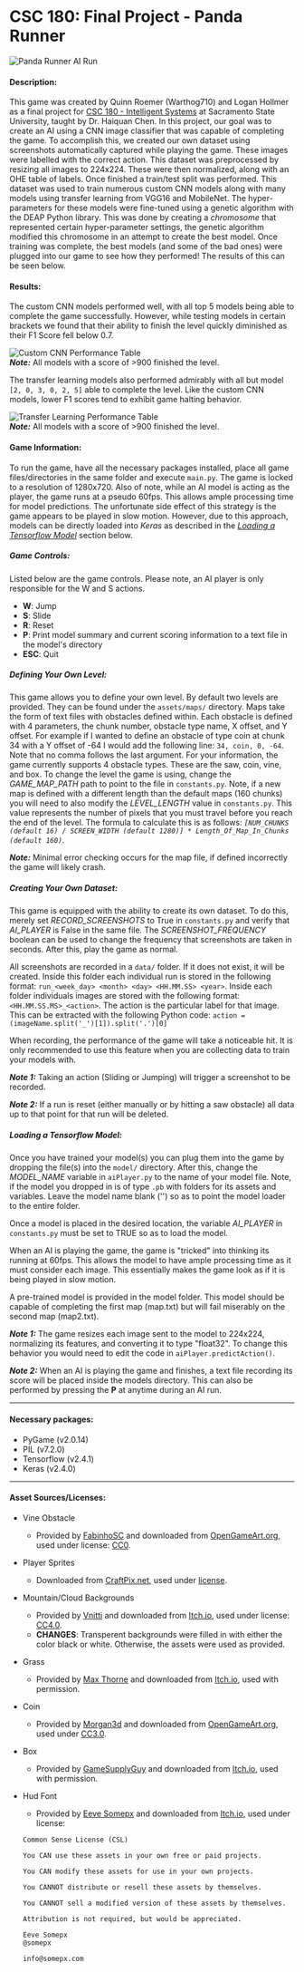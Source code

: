 # CSC 180: Final Project - Panda Runner

![Panda Runner AI Run](./images/panda_runner.gif?raw=true "Panda Runner AI Run")<br>

#### Description:
This game was created by Quinn Roemer (Warthog710) and Logan Hollmer as a final project for <u>CSC 180 - Intelligent Systems</u> at Sacramento State University, taught by Dr. Haiquan Chen. In this project, our goal was to create an AI using a CNN image classifier that was capable of completing the game. To accomplish this, we created our own dataset using screenshots automatically captured while playing the game. These images were labelled with the correct action. This dataset was preprocessed by resizing all images to 224x224. These were then normalized, along with an OHE table of labels. Once finished a train/test split was performed. This dataset was used to train numerous custom CNN models along with many models using transfer learning from VGG16 and MobileNet. The hyper-parameters for these models were fine-tuned using a genetic algorithm with the DEAP Python library. This was done by creating a *chromosome* that represented certain hyper-parameter settings, the genetic algorithm modified this chromosome in an attempt to create the best model. Once training was complete, the best models (and some of the bad ones) were plugged into our game to see how they performed! The results of this can be seen below.
#### Results:
The custom CNN models performed well, with all top 5 models being able to complete the game successfully. However, while testing models in certain brackets we found that their ability to finish the level quickly diminished as their F1 Score fell below 0.7. 

![Custom CNN Performance Table](./images/custom_cnn_table.jpg?raw=true "Custom CNN Performance Table")<br>
***Note:*** All models with a score of >900 finished the level.

The transfer learning models also performed admirably with all but model ``[2, 0, 3, 0, 2, 5]`` able to complete the level. Like the custom CNN models, lower F1 scores tend to exhibit game halting behavior.

![Transfer Learning Performance Table](./images/transfer_learning_table.jpg?raw=true "Transfer Learning Performance Table")<br>
***Note:*** All models with a score of >900 finished the level.
#### Game Information:
To run the game, have all the necessary packages installed, place all game files/directories in the same folder and execute ``main.py``. The game is locked to a resolution of 1280x720. Also of note, while an AI model is acting as the player, the game runs at a pseudo 60fps. This allows ample processing time for model predictions. The unfortunate side effect of this strategy is the game appears to be played in slow motion. However, due to this approach, models can be directly loaded into *Keras* as described in the *<a href="#necessary-packages">Loading a Tensorflow Model</a>* section below.

##### Game Controls:
Listed below are the game controls. Please note, an AI player is only responsible for the W and S actions.
* **W**: Jump
* **S**: Slide
* **R**: Reset
* **P**: Print model summary and current scoring information to a text file in the model's directory
* **ESC**: Quit
##### Defining Your Own Level:
This game allows you to define your own level. By default two levels are provided. They can be found under the ``assets/maps/`` directory. Maps take the form of text files with obstacles defined within. Each obstacle is defined with 4 parameters, the chunk number, obstacle type name, X offset, and Y offset. For example if I wanted to define an obstacle of type coin at chunk 34 with a Y offset of -64 I would add the following line: ``34, coin, 0, -64``. Note that no comma follows the last argument. For your information, the game currently supports 4 obstacle types. These are the saw, coin, vine, and box. To change the level the game is using, change the *GAME_MAP_PATH* path to point to the file in ``constants.py``. Note, if a new map is defined with a different length than the default maps (160 chunks) you will need to also modify the *LEVEL_LENGTH* value in ``constants.py``. This value represents the number of pixels that you must travel before you reach the end of the level. The formula to calculate this is as follows: *``[NUM_CHUNKS (default 16) / SCREEN_WIDTH (default 1280)] * Length_Of_Map_In_Chunks (default 160)``*.

***Note:*** Minimal error checking occurs for the map file, if defined incorrectly the game will likely crash.

##### Creating Your Own Dataset:
This game is equipped with the ability to create its own dataset. To do this, merely set *RECORD_SCREENSHOTS* to True in ``constants.py`` and verify that *AI_PLAYER* is False in the same file. The *SCREENSHOT_FREQUENCY* boolean can be used to change the frequency that screenshots are taken in seconds. After this, play the game as normal.

All screenshots are recorded in a ``data/`` folder. If it does not exist, it will be created. Inside this folder each individual run is stored in the following format: ``run_<week_day> <month> <day> <HH.MM.SS> <year>``. Inside each folder individuals images are stored with the following format: ``<HH.MM.SS.MS>_<action>``. The action is the particular label for that image. This can be extracted with the following Python code: ``action = (imageName.split('_')[1]).split('.')[0]``

When recording, the performance of the game will take a noticeable hit. It is only recommended to use this feature when you are collecting data to train your models with.

***Note 1:*** Taking an action (Sliding or Jumping) will trigger a screenshot to be recorded.

***Note 2:*** If a run is reset (either manually or by hitting a saw obstacle) all data up to that point for that run will be deleted.
##### Loading a Tensorflow Model:
Once you have trained your model(s) you can plug them into the game by dropping the file(s) into the ``model/`` directory. After this, change the *MODEL_NAME* variable in ``aiPlayer.py`` to the name of your model file. Note, if the model you dropped in is of type ``.pb`` with folders for its assets and variables. Leave the model name blank ('') so as to point the model loader to the entire folder.

Once a model is placed in the desired location, the variable *AI_PLAYER* in ``constants.py`` must be set to TRUE so as to load the model.

When an AI is playing the game, the game is "tricked" into thinking its running at 60fps. This allows the model to have ample processing time as it must consider each image. This essentially makes the game look as if it is being played in slow motion.

A pre-trained model is provided in the model folder. This model should be capable of completing the first map (map.txt) but will fail miserably on the second map (map2.txt).

***Note 1:*** The game resizes each image sent to the model to 224x224, normalizing its features, and converting it to type "float32". To change this behavior you would need to edit the code in ``aiPlayer.predictAction()``.

***Note 2:*** When an AI is playing the game and finishes, a text file recording its score will be placed inside the models directory. This can also be performed by pressing the **P** at anytime during an AI run.
<hr>

#### Necessary packages:
* PyGame (v2.0.14)
* PIL (v7.2.0)
* Tensorflow (v2.4.1)
* Keras (v2.4.0)

<hr>

#### Asset Sources/Licenses:
* Vine Obstacle
    * Provided by <a href="https://opengameart.org/users/fabinhosc">FabinhoSC</a> and downloaded from <a href="https://opengameart.org/content/drawing-jungle-vines">OpenGameArt.org</a>, used under license: <a href="https://creativecommons.org/publicdomain/zero/1.0/">CC0</a>.
* Player Sprites
    * Downloaded from <a href="https://craftpix.net/freebies/free-pixel-art-tiny-hero-sprites/">CraftPix.net</a>, used under <a href="https://craftpix.net/file-licenses/">license</a>.
* Mountain/Cloud Backgrounds
    * Provided by <a href="https://vnitti.itch.io/">Vnitti</a> and downloaded from <a href="https://vnitti.itch.io/glacial-mountains-parallax-background">Itch.io</a>, used under license: <a href="https://creativecommons.org/licenses/by/4.0/">CC4.0</a>.
    * **CHANGES**: Transperent backgrounds were filled in with either the color black or white. Otherwise, the assets were used as provided.
* Grass
    * Provided by <a href="https://thorney13.itch.io/">Max Thorne</a> and downloaded from <a href="https://thorney13.itch.io/grass">Itch.io</a>, used with permission.
* Coin
    * Provided by <a href="https://opengameart.org/users/morgan3d">Morgan3d</a> and downloaded from <a href="https://opengameart.org/content/spinning-gold-coin">OpenGameArt.org</a>, used under <a href="https://creativecommons.org/licenses/by/3.0/">CC3.0</a>.
* Box
    * Provided by <a href="https://gamesupply.itch.io/">GameSupplyGuy</a> and downloaded from <a href="https://gamesupply.itch.io/blocks-walls-obstacles">Itch.io</a>, used with permission.

* Hud Font
    * Provided by <a href="https://twitter.com/somepx">Eeve Somepx</a> and downloaded from <a href="https://somepx.itch.io/humble-fonts-free">Itch.io</a>, used under license:
    ~~~
    Common Sense License (CSL)

    You CAN use these assets in your own free or paid projects.    

    You CAN modify these assets for use in your own projects.

    You CANNOT distribute or resell these assets by themselves.

    You CANNOT sell a modified version of these assets by themselves.

    Attribution is not required, but would be appreciated.

    Eeve Somepx
    @somepx

    info@somepx.com
    ~~~

